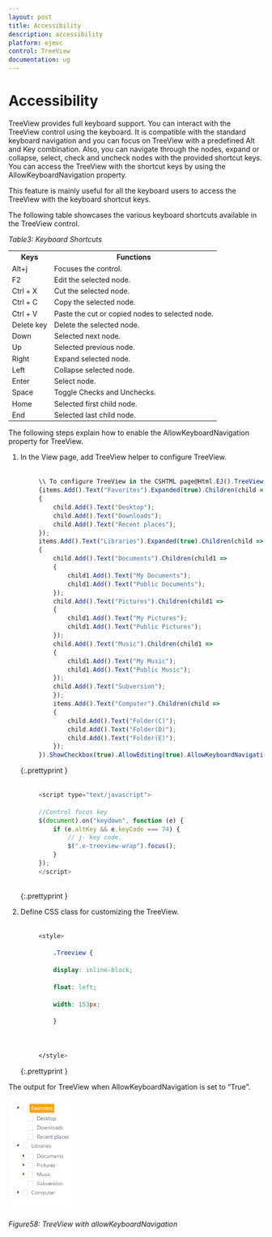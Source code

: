 ```yaml
---
layout: post
title: Accessibility
description: accessibility
platform: ejmvc
control: TreeView
documentation: ug
---
```


# Accessibility

TreeView provides full keyboard support. You can interact with the TreeView control using the keyboard. It is compatible with the standard keyboard navigation and you can focus on TreeView with a predefined Alt and Key combination. Also, you can navigate through the nodes, expand or collapse, select, check and uncheck nodes with the provided shortcut keys. You can access the TreeView with the shortcut keys by using the AllowKeyboardNavigation property.

This feature is mainly useful for all the keyboard users to access the TreeView with the keyboard shortcut keys.

The following table showcases the various keyboard shortcuts available in the TreeView control. 

_Table3: Keyboard Shortcuts_

<table>
<tr>
<th>
Keys </th><th>
Functions</th></tr>
<tr>
<td>
      Alt+j</td><td>
Focuses the control.</td></tr>
<tr>
<td>
F2</td><td>
Edit the selected node. </td></tr>
<tr>
<td>
Ctrl + X</td><td>
Cut the selected node.</td></tr>
<tr>
<td>
Ctrl + C</td><td>
Copy the selected node.</td></tr>
<tr>
<td>
Ctrl + V</td><td>
Paste the cut or copied nodes to selected node.</td></tr>
<tr>
<td>
Delete key</td><td>
Delete the selected node.</td></tr>
<tr>
<td>
Down</td><td>
Selected next node.</td></tr>
<tr>
<td>
Up</td><td>
Selected previous node.</td></tr>
<tr>
<td>
Right</td><td>
Expand selected node. </td></tr>
<tr>
<td>
Left</td><td>
Collapse selected node.</td></tr>
<tr>
<td>
Enter</td><td>
Select node.</td></tr>
<tr>
<td>
Space</td><td>
Toggle Checks and Unchecks.</td></tr>
<tr>
<td>
Home</td><td>
Selected first child node.</td></tr>
<tr>
<td>
End</td><td>
Selected last child node.</td></tr>
</table>


The following steps explain how to enable the AllowKeyboardNavigation property for TreeView.

1. In the View page, add TreeView helper to configure TreeView.

   ~~~ js

		\\ To configure TreeView in the CSHTML page@Html.EJ().TreeView("treeview").Items(items =>
		{items.Add().Text("Favorites").Expanded(true).Children(child =>  
		{          
			child.Add().Text("Desktop");    
			child.Add().Text("Downloads"); 
			child.Add().Text("Recent places");  
		});    
		items.Add().Text("Libraries").Expanded(true).Children(child => 
		{      
			child.Add().Text("Documents").Children(child1 =>  
			{   
				child1.Add().Text("My Documents");  
				child1.Add().Text("Public Documents"); 
			});         
			child.Add().Text("Pictures").Children(child1 =>  
			{                   
				child1.Add().Text("My Pictures");   
				child1.Add().Text("Public Pictures");  
			});     
			child.Add().Text("Music").Children(child1 =>  
			{                  
				child1.Add().Text("My Music");     
				child1.Add().Text("Public Music"); 
			});    
			child.Add().Text("Subversion");  
            });        
			items.Add().Text("Computer").Children(child =>  
            {                
				child.Add().Text("Folder(C)");  
				child.Add().Text("Folder(D)");      
				child.Add().Text("Folder(E)");    
			});   
		}).ShowCheckbox(true).AllowEditing(true).AllowKeyboardNavigation(true)

   ~~~
   {:.prettyprint }
		
   ~~~ js
		
		<script type="text/javascript">
		
		//Control focus key
		$(document).on("keydown", function (e) {
			if (e.altKey && e.keyCode === 74) {   
				// j- key code.  
				$(".e-treeview-wrap").focus();   
			}         
		});	
		</script>
		
   ~~~
   {:.prettyprint }


2. Define CSS class for customizing the TreeView.

   ~~~ css

		<style>

		    .Treeview {

			display: inline-block;

			float: left;

			width: 153px;

		    }



		</style>

   ~~~
   {:.prettyprint }



The output for TreeView when AllowKeyboardNavigation is set to “True”.



![](Accessibility_images/Accessibility_img1.png)

_Figure58: TreeView with allowKeyboardNavigation_

